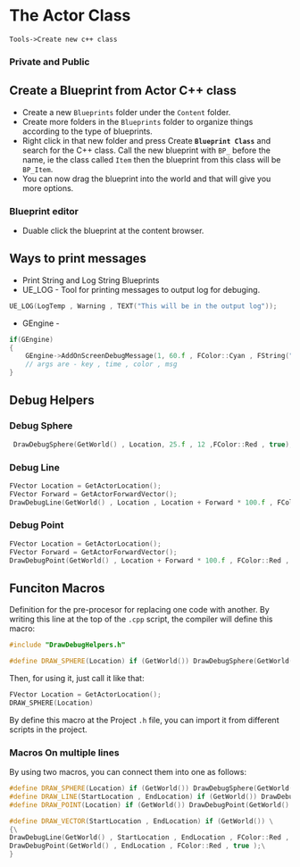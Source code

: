 # The Actor Class

`Tools->Create new c++ class`

### Private and Public

## Create a Blueprint from Actor C++ class

- Create a new `Blueprints` folder under the `Content` folder.
- Create more folders in the `Blueprints` folder to organize things according to the type of blueprints.
- Right click in that new folder and press Create **`Blueprint Class`** and search for the C++ class. Call the new blueprint with `BP_` before the name, ie the class called `Item` then the blueprint from this class will be `BP_Item`.
- You can now drag the blueprint into the world and that will give you more options.

### Blueprint editor

- Duable click the blueprint at the content browser.


## Ways to print messages


- Print String and Log String Blueprints
- UE_LOG - Tool for printing messages to output log for debuging.
```cpp
UE_LOG(LogTemp , Warning , TEXT("This will be in the output log"));
```
- GEngine - 
```cpp
if(GEngine)
{
    GEngine->AddOnScreenDebugMessage(1, 60.f , FColor::Cyan , FString("Item on screen msg!"));
    // args are - key , time , color , msg
}
```



## Debug Helpers

### Debug Sphere
```cpp
 DrawDebugSphere(GetWorld() , Location, 25.f , 12 ,FColor::Red , true);
```

### Debug Line
```cpp
FVector Location = GetActorLocation();
FVector Forward = GetActorForwardVector();
DrawDebugLine(GetWorld() , Location , Location + Forward * 100.f , FColor::Red , true , -1.f , 0 , 1.f);
```

### Debug Point
```cpp
FVector Location = GetActorLocation();
FVector Forward = GetActorForwardVector();
DrawDebugPoint(GetWorld() , Location + Forward * 100.f , FColor::Red , true );
```


## Funciton Macros

Definition for the pre-procesor for replacing one code with another. By writing this line at the top of the `.cpp` script, the compiler will define this macro:

```cpp
#include "DrawDebugHelpers.h"

#define DRAW_SPHERE(Location) if (GetWorld()) DrawDebugSphere(GetWorld() , Location, 25.f , 12 , FColor::Red , true);
```
Then, for using it, just call it like that:

```cpp
FVector Location = GetActorLocation();
DRAW_SPHERE(Location)
```

By define this macro at the Project `.h` file, you can import it from different scripts in the project.

### Macros On multiple lines
By using two macros, you can connect them into one as follows:
```cpp
#define DRAW_SPHERE(Location) if (GetWorld()) DrawDebugSphere(GetWorld() , Location, 25.f , 12 , FColor::Red , true);
#define DRAW_LINE(StartLocation , EndLocation) if (GetWorld()) DrawDebugLine(GetWorld() , StartLocation , EndLocation , FColor::Red , true , -1.f , 0 , 1.f);
#define DRAW_POINT(Location) if (GetWorld()) DrawDebugPoint(GetWorld() , Location , FColor::Red , true );

#define DRAW_VECTOR(StartLocation , EndLocation) if (GetWorld()) \
{\
DrawDebugLine(GetWorld() , StartLocation , EndLocation , FColor::Red , true , -1.f , 0 , 1.f); \
DrawDebugPoint(GetWorld() , EndLocation , FColor::Red , true );\
}

```
